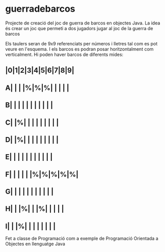 guerradebarcos
==============

Projecte de creació del joc de guerra de barcos en objectes Java. La idea és 
crear un joc que permeti a dos jugadors jugar al joc de la guerra de barcos

Els taulers seran de 9x9 referenciats per números i lletres tal com es pot 
veure en l'esquema. I els barcos es podran posar horitzontalment com 
verticalment. Hi poden haver barcos de diferents mides:

   |0|1|2|3|4|5|6|7|8|9|
  ----------------------
  A| | | |%|%|%| | | | |
  ----------------------
  B| | | | | | | | | | |
  ----------------------
  C| |%| | | | | | | | |
  ----------------------
  D| |%| | | | | | | | | 
  ----------------------
  E| | | | | | | | | | | 
  ----------------------
  F| | | | | |%|%|%|%|%| 
  ----------------------
  G| | | | | | | | | | | 
  ----------------------
  H| | |%| | |%| | | | | 
  ----------------------
  I| | |%| | | | | | | | 
  ----------------------
  
Fet a classe de Programació com a exemple de Programació Orientada a Objectes en
llenguatge Java


